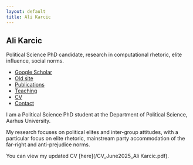 ```yaml
---
layout: default
title: Ali Karcic
---
```


## Ali Karcic

Political Science PhD candidate, research in computational rhetoric, elite influence, social norms.

- [Google Scholar](https://scholar.google.com/yourprofile)  
- [Old site](/main-site/alikarcic/)  
- [Publications](publications.md)  
- [Teaching](teaching.md)  
- [CV](/assets/CV_May_2025.pdf)  
- [Contact](mailto:your@email)

I am a Political Science PhD student at the Department of Political Science, Aarhus University. 

My research focuses on political elites and inter-group attitudes, with a particular focus on elite rhetoric, mainstream party accommodation of the far-right and anti-prejudice norms. 

You can view my updated CV [here](/CV_June2025_Ali Karcic.pdf).

